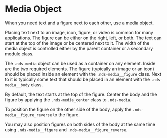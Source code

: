 # Media Object

When you need text and a figure next to each other, use a media object.

Placing text next to an image, icon, figure, or video is common for many applications. The figure can be either on the right, left, or both. The text can start at the top of the image or be centered next to it. The width of the media object is controlled either by the parent container or a secondary module class.

The `.nds-media` object can be used as a container on any element. Inside are the two required elements. The figure (typically an image or an icon) should be placed inside an element with the `.nds-media__figure` class. Next to it is typically some text that should be placed in an element with the `.nds-media__body` class.

By default, the text starts at the top of the figure. Center the body and the figure by applying the `.nds-media_center` class to `.nds-media`.

To position the figure on the other side of the body, apply the `.nds-media__figure_reverse` to the figure.

You may also position figures on both sides of the body at the same time using `.nds-media__figure` and `.nds-media__figure_reverse`.
